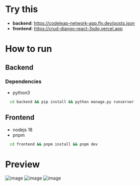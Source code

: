 # Try this

- **backend**: https://codeleap-network-app.fly.dev/posts.json
- **frontend**: https://crud-django-react-3sdq.vercel.app

# How to run

## Backend

### Dependencies

- python3

```Bash
  cd backend && pip install && python manage.py runserver
```

## Frontend

- nodejs 18
- pnpm

```Bash
  cd frontend && pnpm install && pnpm dev
```

# Preview
![image](https://github.com/parkournick3/crud-django-react/assets/131922314/49c8e3bd-9879-44b6-af02-392b300832d9)
![image](https://github.com/parkournick3/crud-django-react/assets/131922314/7cc41297-3538-49bc-a8c6-2d1befbebbaa)
![image](https://github.com/parkournick3/crud-django-react/assets/131922314/49be47b5-c18a-4757-aafa-4d28e82deecb)

